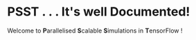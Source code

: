 # PSST . . . It's well Documented!
Welcome to **P**arallelised **S**calable **S**imulations in **T**ensorFlow !
